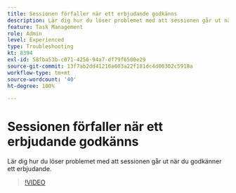 ```yaml
---
title: Sessionen förfaller när ett erbjudande godkänns
description: Lär dig hur du löser problemet med att sessionen går ut när du godkänner ett erbjudande.
feature: Task Management
role: Admin
level: Experienced
type: Troubleshooting
kt: 8394
exl-id: 58fba53b-c071-4256-94a7-df79f6500e29
source-git-commit: 13f7ab2dd41216a603a22f181dc4d06302c5918a
workflow-type: tm+mt
source-wordcount: '40'
ht-degree: 100%

---
```


# Sessionen förfaller när ett erbjudande godkänns

Lär dig hur du löser problemet med att sessionen går ut när du godkänner ett erbjudande.

>[!VIDEO](https://video.tv.adobe.com/v/335898?quality=12&learn=on)

